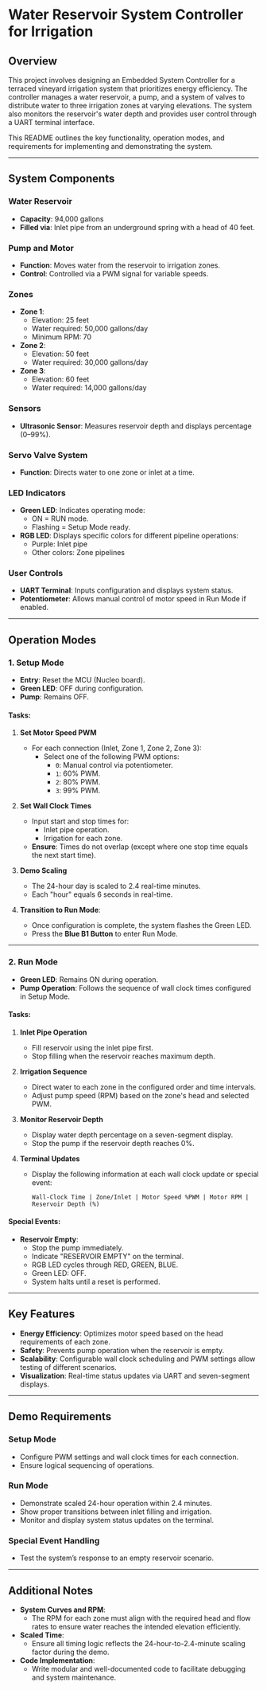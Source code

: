 # Water Reservoir System Controller for Irrigation

## Overview
This project involves designing an Embedded System Controller for a terraced vineyard irrigation system that prioritizes energy efficiency. The controller manages a water reservoir, a pump, and a system of valves to distribute water to three irrigation zones at varying elevations. The system also monitors the reservoir's water depth and provides user control through a UART terminal interface.

This README outlines the key functionality, operation modes, and requirements for implementing and demonstrating the system.

---

## System Components

### Water Reservoir
- **Capacity**: 94,000 gallons  
- **Filled via**: Inlet pipe from an underground spring with a head of 40 feet.

### Pump and Motor
- **Function**: Moves water from the reservoir to irrigation zones.  
- **Control**: Controlled via a PWM signal for variable speeds.

### Zones
- **Zone 1**:
  - Elevation: 25 feet  
  - Water required: 50,000 gallons/day  
  - Minimum RPM: 70  
- **Zone 2**:
  - Elevation: 50 feet  
  - Water required: 30,000 gallons/day  
- **Zone 3**:
  - Elevation: 60 feet  
  - Water required: 14,000 gallons/day  

### Sensors
- **Ultrasonic Sensor**: Measures reservoir depth and displays percentage (0–99%).

### Servo Valve System
- **Function**: Directs water to one zone or inlet at a time.

### LED Indicators
- **Green LED**: Indicates operating mode:  
  - ON = RUN mode.  
  - Flashing = Setup Mode ready.  
- **RGB LED**: Displays specific colors for different pipeline operations:  
  - Purple: Inlet pipe  
  - Other colors: Zone pipelines  

### User Controls
- **UART Terminal**: Inputs configuration and displays system status.  
- **Potentiometer**: Allows manual control of motor speed in Run Mode if enabled.  

---

## Operation Modes

### 1. Setup Mode
- **Entry**: Reset the MCU (Nucleo board).  
- **Green LED**: OFF during configuration.  
- **Pump**: Remains OFF.  

#### Tasks:
1. **Set Motor Speed PWM**  
   - For each connection (Inlet, Zone 1, Zone 2, Zone 3):  
     - Select one of the following PWM options:  
       - `0`: Manual control via potentiometer.  
       - `1`: 60% PWM.  
       - `2`: 80% PWM.  
       - `3`: 99% PWM.  

2. **Set Wall Clock Times**  
   - Input start and stop times for:  
     - Inlet pipe operation.  
     - Irrigation for each zone.  
   - **Ensure**: Times do not overlap (except where one stop time equals the next start time).  

3. **Demo Scaling**  
   - The 24-hour day is scaled to 2.4 real-time minutes.  
   - Each "hour" equals 6 seconds in real-time.  

4. **Transition to Run Mode**:  
   - Once configuration is complete, the system flashes the Green LED.  
   - Press the **Blue B1 Button** to enter Run Mode.  

---

### 2. Run Mode
- **Green LED**: Remains ON during operation.  
- **Pump Operation**: Follows the sequence of wall clock times configured in Setup Mode.  

#### Tasks:
1. **Inlet Pipe Operation**  
   - Fill reservoir using the inlet pipe first.  
   - Stop filling when the reservoir reaches maximum depth.  

2. **Irrigation Sequence**  
   - Direct water to each zone in the configured order and time intervals.  
   - Adjust pump speed (RPM) based on the zone's head and selected PWM.  

3. **Monitor Reservoir Depth**  
   - Display water depth percentage on a seven-segment display.  
   - Stop the pump if the reservoir depth reaches 0%.  

4. **Terminal Updates**  
   - Display the following information at each wall clock update or special event:  
     ```
     Wall-Clock Time | Zone/Inlet | Motor Speed %PWM | Motor RPM | Reservoir Depth (%)
     ```

#### Special Events:
- **Reservoir Empty**:  
  - Stop the pump immediately.  
  - Indicate "RESERVOIR EMPTY" on the terminal.  
  - RGB LED cycles through RED, GREEN, BLUE.  
  - Green LED: OFF.  
  - System halts until a reset is performed.  

---

## Key Features
- **Energy Efficiency**: Optimizes motor speed based on the head requirements of each zone.  
- **Safety**: Prevents pump operation when the reservoir is empty.  
- **Scalability**: Configurable wall clock scheduling and PWM settings allow testing of different scenarios.  
- **Visualization**: Real-time status updates via UART and seven-segment displays.  

---

## Demo Requirements

### Setup Mode
- Configure PWM settings and wall clock times for each connection.  
- Ensure logical sequencing of operations.  

### Run Mode
- Demonstrate scaled 24-hour operation within 2.4 minutes.  
- Show proper transitions between inlet filling and irrigation.  
- Monitor and display system status updates on the terminal.  

### Special Event Handling
- Test the system’s response to an empty reservoir scenario.  

---

## Additional Notes
- **System Curves and RPM**:  
  - The RPM for each zone must align with the required head and flow rates to ensure water reaches the intended elevation efficiently.  
- **Scaled Time**:  
  - Ensure all timing logic reflects the 24-hour-to-2.4-minute scaling factor during the demo.  
- **Code Implementation**:  
  - Write modular and well-documented code to facilitate debugging and system maintenance.  
